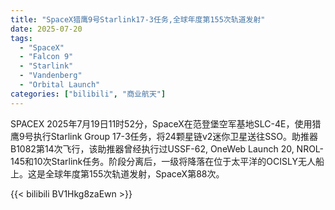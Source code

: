 ```yaml
---
title: "SpaceX猎鹰9号Starlink17-3任务,全球年度第155次轨道发射"
date: 2025-07-20
tags:
  - "SpaceX"
  - "Falcon 9"
  - "Starlink"
  - "Vandenberg"
  - "Orbital Launch"
categories: ["bilibili", "商业航天"]
---
```


SPACEX
2025年7月19日11时52分，SpaceX在范登堡空军基地SLC-4E，使用猎鹰9号执行Starlink Group 17-3任务，将24颗星链v2迷你卫星送往SSO。助推器B1082第14次飞行，该助推器曾经执行过USSF-62, OneWeb Launch 20, NROL-145和10次Starlink任务。阶段分离后，一级将降落在位于太平洋的OCISLY无人船上。这是全球年度第155次轨道发射，SpaceX第88次。

{{< bilibili BV1Hkg8zaEwn >}}